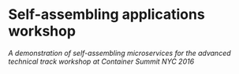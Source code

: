 Self-assembling applications workshop
==========

*A demonstration of self-assembling microservices for the advanced technical track workshop at Container Summit NYC 2016*
